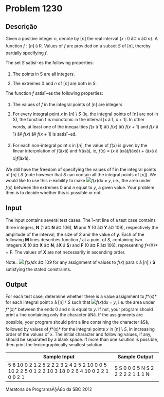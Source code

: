 # Problem 1230

Descrição
----------

Given a positive integer *n*, denote by [*n*] the real interval {*x* : 0 â¤ *x* â¤ *n*}. A function *f* : [*n*] â R. Values of *f* are provided on a subset *S* of [*n*], thereby partially specifying *f*.

The set *S* satisï¬es the following properties:

1. The points in S are all integers.

2. The extremes 0 and *n* of [*n*] are both in *S*.

The function *f* satisï¬es the following properties:

1. The values of *f* in the integral points of [n] are integers.

2. For every integral point *x* in [*n*] \ *S* (ie, the integral points of [n] are not in S), the function f is monotonic in the interval [x â 1, x + 1]. In other words, at least one of the inequalities *f*(*x* â 1) â¤ *f*(*x*) â¤ *f*(*x* + 1) and *f*(*x* â 1) â¥ *f*(*x*) â¥ *f*(*x* + 1) is satisï¬ed.

3. For each non-integral point *x* in [*n*], the value of *f*(*x*) is given by the linear interpolation of *f*(â*x*â) and f(â*x*â), ie, *f*(*x*) = (*x* â â*x*â)*f*(â*x*â) + (â*x*â â *x*)*f*(â*x*â).

We still have the freedom of specifying the values of f in the integral points of [*n*] \ *S* (note however that *S* can contain all the integral points of [*n*]). We would like to use this ï¬exibility to make ![](https://resources.beecrowd.com/gallery/images/problems/UOJ_1230.png)*f*(*x*)dx = *y*, i.e., the area under *f*(x) between the extremes 0 and *n* equal to *y*, a given value. Your problem then is to decide whether this is possible or not.

Input
-----

The input contains several test cases. The ï¬rst line of a test case contains three integers, **N** (1 â¤ **N** â¤ 106), **M** and **Y** (0 â¤ **Y** â¤ 109), respectively the amplitude of the interval, the size of *S* and the value of **y**. Each of the following **M** lines describes function *f* at a point of *S*, containing two integers **X** (0 â¤ **X** â¤ **N**, â**X** â **S**) and **F** (0 â¤ **F** â¤ 106), representing *f**(X)* = **F**. The values of **X** are not necessarily in ascending order.

Note.:  ![](https://resources.beecrowd.com/gallery/images/problems/UOJ_1230.png) *f(x)dx* â¤ 109 for any assignment of values to *f*(*x*) para *x* â [*n*] \ **S** satisfying the stated constraints.

Output
------

For each test case, determine whether there is a value assignment to *f**(x)* for each integral point x â [n] \ *S* such that ![](https://resources.beecrowd.com/gallery/images/problems/UOJ_1230.png)*f*(*x*)*dx* = *y*, i.e. the area under *f**(x)* between the ends 0 and *n* is equal to *y*. If not, your program should print a line containing only the character âNâ. If the assignments are possible, your program should print a line containing the character âSâ, followed by values of *f**(x)* for the integral points *x* in [n] \ *S*, in increasing order of the values of x. The initial character and following values, if any, should be separated by a blank space. If more than one solution is possible, then print the lexicographically smallest solution.


| Sample Input | Sample Output |
| --- | --- |
| 5 6 10 0 2 1 2 5 2 2 2 3 2 4 2 5 2 10 0 0 5 10 2 2 5 0 1 2 2 10 3 18 0 2 6 4 10 0 2 2 1 0 0 2 1 | S S 0 0 0 5 N S 2 2 2 2 2 1 1 1 N |

Maratona de ProgramaÃ§Ã£o da SBC 2012

